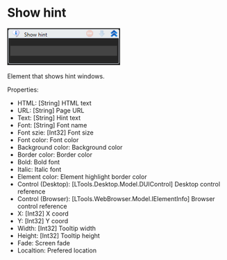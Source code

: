 # Show hint

![](<../../../.gitbook/assets/image (256).png>)



Element that shows hint windows.

Properties:

* HTML: \[String] HTML text
* URL: \[String] Page URL
* Text: \[String] Hint text
* Font: \[String] Font name
* Font szie: \[Int32] Font size
* Font color: Font color
* Background color: Background color
* Border color: Border color
* Bold: Bold font
* Italic: Italic font
* Element color: Element highlight border color
* Control (Desktop): \[LTools.Desktop.Model.DUIControl] Desktop control reference
* Control (Browser): \[LTools.WebBrowser.Model.IElementInfo] Browser control reference
* X: \[Int32] X coord
* Y: \[Int32] Y coord
* Width: \[Int32] Tooltip width
* Height: \[Int32] Tooltip height
* Fade: Screen fade
* Localtion: Prefered location
